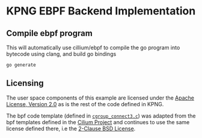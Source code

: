 # KPNG EBPF Backend Implementation 

## Compile ebpf program 

This will automatically use cillium/ebpf to compile the go program into bytecode
using clang, and build go bindings

`go generate`

## Licensing 

The user space components of this example are licensed under the [Apache License, Version 2.0](/LICENSE) as is the
rest of the code defined in KPNG.

The bpf code template (defined in [`cgroup_connect3.c`](/backends/ebpf/bpf/cgroup_connect4.c)) was adapted from
the bpf templates defined in the [Cilium Project](https://github.com/cilium/cilium) and
continues to use the same license defined there, i.e the [2-Clause BSD License](/backends/ebpf/bpf/LICENSE.BSD-2-Clause).
